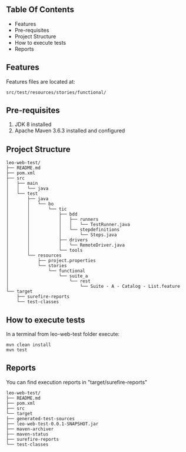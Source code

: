## Table Of Contents
* Features
* Pre-requisites
* Project Structure
* How to execute tests
* Reports

##  Features
Features files are located at:
```
src/test/resources/stories/functional/

```

##  Pre-requisites

1. JDK 8 installed
2. Apache Maven 3.6.3 installed and configured

##  Project Structure

```
leo-web-test/
├── README.md
├── pom.xml
├── src
│   ├── main
│   │   └── java
│   └── test
│       ├── java
│       │   └── bo
│       │       └── tic
│       │           ├── bdd
│       │           │   ├── runners
│       │           │   │   └── TestRunner.java
│       │           │   └── stepdefinitions
│       │           │       └── Steps.java
│       │           ├── drivers
│       │           │   └── RemoteDriver.java
│       │           └── tools
│       └── resources
│           ├── project.properties
│           └── stories
│               └── functional
│                   └── suite_a
│                       └── rest
│                           └── Suite - A - Catalog - List.feature
└── target    
    ├── surefire-reports    
    └── test-classes

```

##  How to execute tests

In a terminal from leo-web-test folder execute:

```
mvn clean install
mvn test

```

##  Reports
You can find execution reports in "target/surefire-reports"

```
leo-web-test/
├── README.md
├── pom.xml
├── src
└── target
├── generated-test-sources
├── leo-web-test-0.0.1-SNAPSHOT.jar
├── maven-archiver
├── maven-status
├── surefire-reports 
└── test-classes

``` 